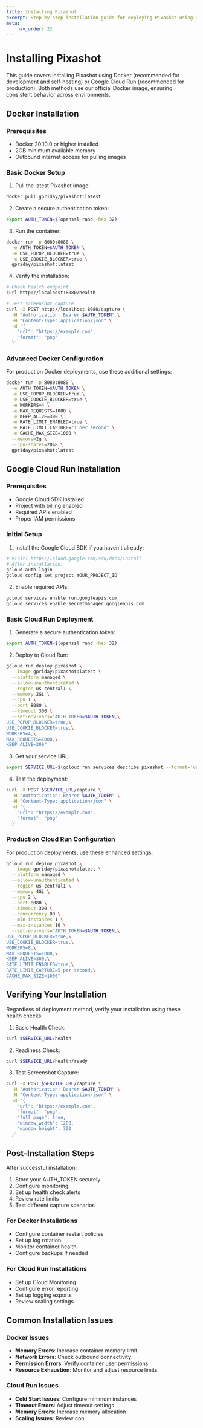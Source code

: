 ```yaml
---
title: Installing Pixashot
excerpt: Step-by-step installation guide for deploying Pixashot using Docker or Google Cloud Run.
meta:
    nav_order: 22
---
```


# Installing Pixashot

This guide covers installing Pixashot using Docker (recommended for development and self-hosting) or Google Cloud Run (recommended for production). Both methods use our official Docker image, ensuring consistent behavior across environments.

## Docker Installation

### Prerequisites
- Docker 20.10.0 or higher installed
- 2GB minimum available memory
- Outbound internet access for pulling images

### Basic Docker Setup

1. Pull the latest Pixashot image:
```bash
docker pull gpriday/pixashot:latest
```

2. Create a secure authentication token:
```bash
export AUTH_TOKEN=$(openssl rand -hex 32)
```

3. Run the container:
```bash
docker run -p 8080:8080 \
  -e AUTH_TOKEN=$AUTH_TOKEN \
  -e USE_POPUP_BLOCKER=true \
  -e USE_COOKIE_BLOCKER=true \
  gpriday/pixashot:latest
```

4. Verify the installation:
```bash
# Check health endpoint
curl http://localhost:8080/health

# Test screenshot capture
curl -X POST http://localhost:8080/capture \
  -H "Authorization: Bearer $AUTH_TOKEN" \
  -H "Content-Type: application/json" \
  -d '{
    "url": "https://example.com",
    "format": "png"
  }'
```

### Advanced Docker Configuration

For production Docker deployments, use these additional settings:

```bash
docker run -p 8080:8080 \
  -e AUTH_TOKEN=$AUTH_TOKEN \
  -e USE_POPUP_BLOCKER=true \
  -e USE_COOKIE_BLOCKER=true \
  -e WORKERS=4 \
  -e MAX_REQUESTS=1000 \
  -e KEEP_ALIVE=300 \
  -e RATE_LIMIT_ENABLED=true \
  -e RATE_LIMIT_CAPTURE="1 per second" \
  -e CACHE_MAX_SIZE=1000 \
  --memory=2g \
  --cpu-shares=2048 \
  gpriday/pixashot:latest
```

## Google Cloud Run Installation

### Prerequisites
- Google Cloud SDK installed
- Project with billing enabled
- Required APIs enabled
- Proper IAM permissions

### Initial Setup

1. Install the Google Cloud SDK if you haven't already:
```bash
# Visit: https://cloud.google.com/sdk/docs/install
# After installation:
gcloud auth login
gcloud config set project YOUR_PROJECT_ID
```

2. Enable required APIs:
```bash
gcloud services enable run.googleapis.com
gcloud services enable secretmanager.googleapis.com
```

### Basic Cloud Run Deployment

1. Generate a secure authentication token:
```bash
export AUTH_TOKEN=$(openssl rand -hex 32)
```

2. Deploy to Cloud Run:
```bash
gcloud run deploy pixashot \
  --image gpriday/pixashot:latest \
  --platform managed \
  --allow-unauthenticated \
  --region us-central1 \
  --memory 2Gi \
  --cpu 1 \
  --port 8080 \
  --timeout 300 \
  --set-env-vars="AUTH_TOKEN=$AUTH_TOKEN,\
USE_POPUP_BLOCKER=true,\
USE_COOKIE_BLOCKER=true,\
WORKERS=4,\
MAX_REQUESTS=1000,\
KEEP_ALIVE=300"
```

3. Get your service URL:
```bash
export SERVICE_URL=$(gcloud run services describe pixashot --format='value(status.url)')
```

4. Test the deployment:
```bash
curl -X POST $SERVICE_URL/capture \
  -H "Authorization: Bearer $AUTH_TOKEN" \
  -H "Content-Type: application/json" \
  -d '{
    "url": "https://example.com",
    "format": "png"
  }'
```

### Production Cloud Run Configuration

For production deployments, use these enhanced settings:

```bash
gcloud run deploy pixashot \
  --image gpriday/pixashot:latest \
  --platform managed \
  --allow-unauthenticated \
  --region us-central1 \
  --memory 4Gi \
  --cpu 2 \
  --port 8080 \
  --timeout 300 \
  --concurrency 80 \
  --min-instances 1 \
  --max-instances 10 \
  --set-env-vars="AUTH_TOKEN=$AUTH_TOKEN,\
USE_POPUP_BLOCKER=true,\
USE_COOKIE_BLOCKER=true,\
WORKERS=8,\
MAX_REQUESTS=1000,\
KEEP_ALIVE=300,\
RATE_LIMIT_ENABLED=true,\
RATE_LIMIT_CAPTURE=5 per second,\
CACHE_MAX_SIZE=1000"
```

## Verifying Your Installation

Regardless of deployment method, verify your installation using these health checks:

1. Basic Health Check:
```bash
curl $SERVICE_URL/health
```

2. Readiness Check:
```bash
curl $SERVICE_URL/health/ready
```

3. Test Screenshot Capture:
```bash
curl -X POST $SERVICE_URL/capture \
  -H "Authorization: Bearer $AUTH_TOKEN" \
  -H "Content-Type: application/json" \
  -d '{
    "url": "https://example.com",
    "format": "png",
    "full_page": true,
    "window_width": 1280,
    "window_height": 720
  }'
```

## Post-Installation Steps

After successful installation:

1. Store your AUTH_TOKEN securely
2. Configure monitoring
3. Set up health check alerts
4. Review rate limits
5. Test different capture scenarios

### For Docker Installations
- Configure container restart policies
- Set up log rotation
- Monitor container health
- Configure backups if needed

### For Cloud Run Installations
- Set up Cloud Monitoring
- Configure error reporting
- Set up logging exports
- Review scaling settings

## Common Installation Issues

### Docker Issues
- **Memory Errors**: Increase container memory limit
- **Network Errors**: Check outbound connectivity
- **Permission Errors**: Verify container user permissions
- **Resource Exhaustion**: Monitor and adjust resource limits

### Cloud Run Issues
- **Cold Start Issues**: Configure minimum instances
- **Timeout Errors**: Adjust timeout settings
- **Memory Errors**: Increase memory allocation
- **Scaling Issues**: Review con